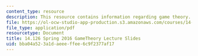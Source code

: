 ```yaml
---
content_type: resource
description: This resource contains information regarding game theory.
file: https://ol-ocw-studio-app-production.s3.amazonaws.com/courses/14-126-game-theory-spring-2016/bba04a523a1daeeeffee6c9f2377af17_MIT14_126S16_gametheory.pdf
file_type: application/pdf
resourcetype: Document
title: 14.126 Spring 2016 GameTheory Lecture Slides
uid: bba04a52-3a1d-aeee-ffee-6c9f2377af17
---
```

